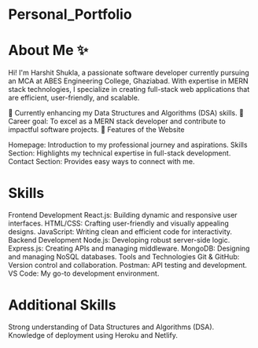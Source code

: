 # Personal_Portfolio

# About Me ✨
Hi! I'm Harshit Shukla, a passionate software developer currently pursuing an MCA at ABES Engineering College, Ghaziabad. With expertise in MERN stack technologies, I specialize in creating full-stack web applications that are efficient, user-friendly, and scalable.

🌱 Currently enhancing my Data Structures and Algorithms (DSA) skills.
🎯 Career goal: To excel as a MERN stack developer and contribute to impactful software projects.
🚀 Features of the Website

Homepage: Introduction to my professional journey and aspirations.
Skills Section: Highlights my technical expertise in full-stack development.
Contact Section: Provides easy ways to connect with me.
# Skills
Frontend Development
React.js: Building dynamic and responsive user interfaces.
HTML/CSS: Crafting user-friendly and visually appealing designs.
JavaScript: Writing clean and efficient code for interactivity.
Backend Development
Node.js: Developing robust server-side logic.
Express.js: Creating APIs and managing middleware.
MongoDB: Designing and managing NoSQL databases.
Tools and Technologies
Git & GitHub: Version control and collaboration.
Postman: API testing and development.
VS Code: My go-to development environment.
# Additional Skills
Strong understanding of Data Structures and Algorithms (DSA).<br>
Knowledge of deployment using Heroku and Netlify.
